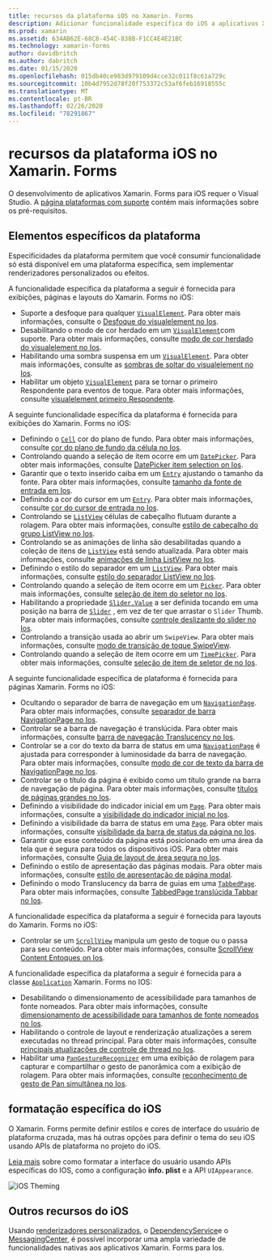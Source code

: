 ```yaml
---
title: recursos da plataforma iOS no Xamarin. Forms
description: Adicionar funcionalidade específica do iOS a aplicativos Xamarin. Forms.
ms.prod: xamarin
ms.assetid: 634AB62E-68C8-454C-838B-F1CC4E4E21BC
ms.technology: xamarin-forms
author: davidbritch
ms.author: dabritch
ms.date: 01/15/2020
ms.openlocfilehash: 015db40ce983d979109d4cce32c011f8c61a729c
ms.sourcegitcommit: 10b4d7952d78f20f753372c53af6feb16918555c
ms.translationtype: MT
ms.contentlocale: pt-BR
ms.lasthandoff: 02/26/2020
ms.locfileid: "78291867"
---
```

# <a name="ios-platform-features-in-xamarinforms"></a>recursos da plataforma iOS no Xamarin. Forms

O desenvolvimento de aplicativos Xamarin. Forms para iOS requer o Visual Studio. A [página plataformas com suporte](~/get-started/supported-platforms.md) contém mais informações sobre os pré-requisitos.

## <a name="platform-specifics"></a>Elementos específicos da plataforma

Especificidades da plataforma permitem que você consumir funcionalidade só está disponível em uma plataforma específica, sem implementar renderizadores personalizados ou efeitos.

A funcionalidade específica da plataforma a seguir é fornecida para exibições, páginas e layouts do Xamarin. Forms no iOS:

- Suporte a desfoque para qualquer [`VisualElement`](xref:Xamarin.Forms.VisualElement). Para obter mais informações, consulte o [Desfoque do visualelement no Ios](visualelement-blur.md).
- Desabilitando o modo de cor herdado em um [`VisualElement`](xref:Xamarin.Forms.VisualElement)com suporte. Para obter mais informações, consulte [modo de cor herdado do visualelement no Ios](legacy-color-mode.md).
- Habilitando uma sombra suspensa em um [`VisualElement`](xref:Xamarin.Forms.VisualElement). Para obter mais informações, consulte as [sombras de soltar do visualelement no Ios](visualelement-drop-shadow.md).
- Habilitar um objeto [`VisualElement`](xref:Xamarin.Forms.VisualElement) para se tornar o primeiro Respondente para eventos de toque. Para obter mais informações, consulte [visualelement primeiro Respondente](visualelement-first-responder.md).

A seguinte funcionalidade específica da plataforma é fornecida para exibições do Xamarin. Forms no iOS:

- Definindo o [`Cell`](xref:Xamarin.Forms.Cell) cor do plano de fundo. Para obter mais informações, consulte [cor do plano de fundo da célula no Ios](cell-background-color.md).
- Controlando quando a seleção de item ocorre em um [`DatePicker`](xref:Xamarin.Forms.DatePicker). Para obter mais informações, consulte [DatePicker item selection on Ios](datepicker-selection.md).
- Garantir que o texto inserido caiba em um [`Entry`](xref:Xamarin.Forms.Entry) ajustando o tamanho da fonte. Para obter mais informações, consulte [tamanho da fonte de entrada em Ios](entry-font-size.md).
- Definindo a cor do cursor em um [`Entry`](xref:Xamarin.Forms.Entry). Para obter mais informações, consulte [cor do cursor de entrada no Ios](entry-cursor-color.md).
- Controlando se [`ListView`](xref:Xamarin.Forms.ListView) células de cabeçalho flutuam durante a rolagem. Para obter mais informações, consulte [estilo de cabeçalho do grupo ListView no Ios](listview-group-header-style.md).
- Controlando se as animações de linha são desabilitadas quando a coleção de itens de [`ListView`](xref:Xamarin.Forms.ListView) está sendo atualizada. Para obter mais informações, consulte [animações de linha ListView no Ios](listview-row-animations.md).
- Definindo o estilo do separador em um [`ListView`](xref:Xamarin.Forms.ListView). Para obter mais informações, consulte [estilo do separador ListView no Ios](listview-separator-style.md).
- Controlando quando a seleção de item ocorre em um [`Picker`](xref:Xamarin.Forms.Picker). Para obter mais informações, consulte [seleção de item do seletor no Ios](picker-selection.md).
- Habilitando a propriedade [`Slider.Value`](xref:Xamarin.Forms.Slider.Value) a ser definida tocando em uma posição na barra de [`Slider`](xref:Xamarin.Forms.Slider) , em vez de ter que arrastar o `Slider` Thumb. Para obter mais informações, consulte [controle deslizante do slider no Ios](slider-thumb.md).
- Controlando a transição usada ao abrir um `SwipeView`. Para obter mais informações, consulte [modo de transição de toque SwipeView](swipeview-swipetransitionmode.md).
- Controlando quando a seleção de item ocorre em um [`TimePicker`](xref:Xamarin.Forms.TimePicker). Para obter mais informações, consulte [seleção de item de seletor de no Ios](timepicker-selection.md).

A seguinte funcionalidade específica de plataforma é fornecida para páginas Xamarin. Forms no iOS:

- Ocultando o separador de barra de navegação em um [`NavigationPage`](xref:Xamarin.Forms.NavigationPage). Para obter mais informações, consulte [separador de barra NavigationPage no Ios](navigation-bar-separator.md).
- Controlar se a barra de navegação é translúcida. Para obter mais informações, consulte [barra de navegação Translucency no Ios](navigation-bar-translucent.md).
- Controlar se a cor do texto da barra de status em uma [`NavigationPage`](xref:Xamarin.Forms.NavigationPage) é ajustada para corresponder à luminosidade da barra de navegação. Para obter mais informações, consulte [modo de cor de texto da barra de NavigationPage no Ios](status-bar-text-color.md).
- Controlar se o título da página é exibido como um título grande na barra de navegação de página. Para obter mais informações, consulte [títulos de páginas grandes no Ios](page-large-title.md).
- Definindo a visibilidade do indicador inicial em um [`Page`](xref:Xamarin.Forms.Page). Para obter mais informações, consulte a [visibilidade do indicador inicial no Ios](page-home-indicator.md).
- Definindo a visibilidade da barra de status em uma [`Page`](xref:Xamarin.Forms.Page). Para obter mais informações, consulte [visibilidade da barra de status da página no Ios](page-status-bar-visibility.md).
- Garantir que esse conteúdo da página está posicionado em uma área da tela que é segura para todos os dispositivos iOS. Para obter mais informações, consulte [Guia de layout de área segura no Ios](page-safe-area-layout.md).
- Definindo o estilo de apresentação das páginas modais. Para obter mais informações, consulte [estilo de apresentação de página modal](page-presentation-style.md).
- Definindo o modo Translucency da barra de guias em uma [`TabbedPage`](xref:Xamarin.Forms.TabbedPage). Para obter mais informações, consulte [TabbedPage translúcida Tabbar no Ios](tabbedpage-translucent-tabbar.md).

A funcionalidade específica da plataforma a seguir é fornecida para layouts do Xamarin. Forms no iOS:

- Controlar se um [`ScrollView`](xref:Xamarin.Forms.ScrollView) manipula um gesto de toque ou o passa para seu conteúdo. Para obter mais informações, consulte [ScrollView Content Entoques on Ios](scrollview-content-touches.md).

A funcionalidade específica da plataforma a seguir é fornecida para a classe [`Application`](xref:Xamarin.Forms.Application) Xamarin. Forms no IOS:

- Desabilitando o dimensionamento de acessibilidade para tamanhos de fonte nomeados. Para obter mais informações, consulte [dimensionamento de acessibilidade para tamanhos de fonte nomeados no Ios](named-font-size-scaling.md).
- Habilitando o controle de layout e renderização atualizações a serem executadas no thread principal. Para obter mais informações, consulte [principais atualizações de controle de thread no Ios](main-thread-updates-ui.md).
- Habilitar uma [`PanGestureRecognizer`](xref:Xamarin.Forms.PanGestureRecognizer) em uma exibição de rolagem para capturar e compartilhar o gesto de panorâmica com a exibição de rolagem. Para obter mais informações, consulte [reconhecimento de gesto de Pan simultânea no Ios](application-pan-gesture.md).

## <a name="ios-specific-formatting"></a>formatação específica do iOS

O Xamarin. Forms permite definir estilos e cores de interface do usuário de plataforma cruzada, mas há outras opções para definir o tema do seu iOS usando APIs de plataforma no projeto do iOS.

[Leia mais](formatting.md) sobre como formatar a interface do usuário usando APIs específicas do IOS, como a configuração **info. plist** e a API `UIAppearance`.

![](images/status-white-sml.png "iOS Theming")

## <a name="other-ios-features"></a>Outros recursos do iOS

Usando [renderizadores personalizados](~/xamarin-forms/app-fundamentals/custom-renderer/index.md), o [DependencyService](~/xamarin-forms/app-fundamentals/dependency-service/index.md)e o [MessagingCenter](~/xamarin-forms/app-fundamentals/messaging-center.md), é possível incorporar uma ampla variedade de funcionalidades nativas aos aplicativos Xamarin. Forms para Ios.
